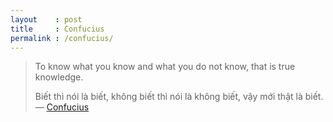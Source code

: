 ```yaml
---
layout    : post
title     : Confucius 
permalink : /confucius/
---
```


> To know what you know and what you do not know, that is true knowledge.
>
> Biết thì nói là biết, không biết thì nói là không biết, vậy mới thật là biết.
— [Confucius][confucius]

[confucius]: http://en.wikipedia.org/wiki/Confucius 
